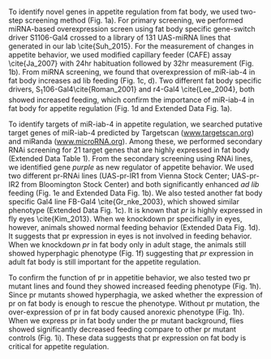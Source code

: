 
To identify novel genes in appetite regulation from fat body, we used two-step screening method (Fig. 1a). For primary screening, we performed miRNA-based overexpression screen using fat body specific gene-switch driver S1106-Gal4 crossed to a library of 131 UAS-miRNA lines that generated in our lab \cite{Suh_2015}. For the measurement of changes in appetite behavior, we used modified capillary feeder (CAFE) assay \cite{Ja_2007} with 24hr habituation followed by 32hr measurement (Fig. 1b). From miRNA screening, we found that overexpression of miR-iab-4 in fat body increases ad lib feeding (Fig. 1c, d). Two different fat body specific drivers, S<sub>1</sub>106-Gal4\cite{Roman_2001} and r4-Gal4 \cite{Lee_2004}, both showed increased feeding, which confirm the importance of miR-iab-4 in fat body for appetite regulation (Fig. 1d and Extended Data Fig. 1a).

To identify targets of miR-iab-4 in appetite regulation, we searched putative target genes of miR-iab-4 predicted by Targetscan (www.targetscan.org) and miRanda (www.microRNA.org). Among these, we performed secondary RNAi screening for 21 target genes that are highly expressed in fat body (Extended Data Table 1). From the secondary screening using RNAi lines, we identified gene _purple_ as new regulator of appetite behavior. We used two different pr-RNAi lines (UAS-pr-IR1 from Vienna Stock Center; UAS-pr-IR2 from Bloomington Stock Center) and both significantly enhanced _ad lib_ feeding (Fig. 1e and Extended Data Fig. 1b). We also tested another fat body specific Gal4 line FB-Gal4 \cite{Gr_nke_2003}, which showed similar phenotype (Extended Data Fig. 1c). It is known that _pr_ is highly expressed in fly eyes \cite{Kim_2013}. When we knockdown pr specifically in eyes, however, animals showed normal feeding behavior (Extended Data Fig. 1d). It suggests that pr expression in eyes is not involved in feeding behavior. When we knockdown _pr_ in fat body only in adult stage, the animals still showed hyperphagic phenotype (Fig. 1f) suggesting that _pr_ expression in adult fat body is still important for the appetite regulation. 

To confirm the function of pr in appetitie behavior, we also tested two pr mutant lines and found they showed increased feeding phenotype (Fig. 1h). Since pr mutants showed hyperphagia, we asked whether the expression of pr on fat body is enough to rescue the phenotype. Without pr mutation, the over-expression of pr in fat body caused anorexic phenotype (Fig. 1h). When we express pr in fat body under the pr mutant background, flies showed significantly decreased feeding compare to other pr mutant controls (Fig. 1i). These data suggests that pr expression on fat body is critical for appetite regulation. 


